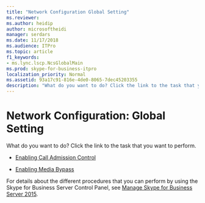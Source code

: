 ```yaml
---
title: "Network Configuration Global Setting"
ms.reviewer: 
ms.author: heidip
author: microsoftheidi
manager: serdars
ms.date: 11/17/2018
ms.audience: ITPro
ms.topic: article
f1_keywords:
- ms.lync.lscp.NcsGlobalMain
ms.prod: skype-for-business-itpro
localization_priority: Normal
ms.assetid: 93a17c91-816e-4de0-8065-7dec45203355
description: "What do you want to do? Click the link to the task that you want to perform."
---
```


# Network Configuration: Global Setting

What do you want to do? Click the link to the task that you want to perform.

- [Enabling Call Admission Control](https://technet.microsoft.com/library/015f5c8f-2f90-4b9e-8149-b33767e90582.aspx)

- [Enabling Media Bypass](https://technet.microsoft.com/library/95c4fa06-49d3-41ac-acdc-7dcda66e5508.aspx)

For details about the different procedures that you can perform by using the Skype for Business Server Control Panel, see [Manage Skype for Business Server 2015](../../manage/manage.md).

